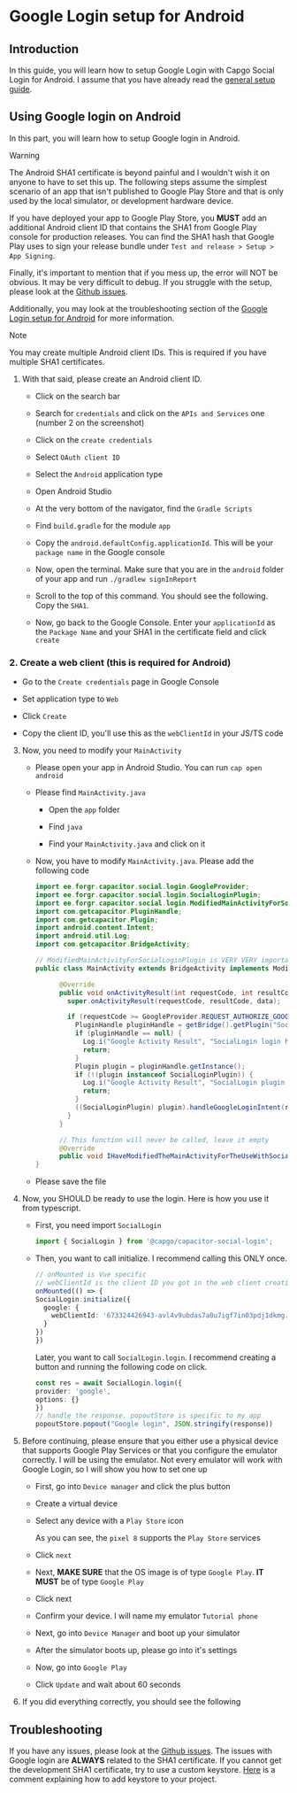 <script setup lang="ts">
import Picture from '../../components/Picture.vue';
</script>

# Google Login setup for Android

## Introduction

In this guide, you will learn how to setup Google Login with Capgo Social Login for Android.
I assume that you have already read the [general setup guide](./general.md).

## Using Google login on Android

In this part, you will learn how to setup Google login in Android.

> [!WARNING]
> The Android SHA1 certificate is beyond painful and I wouldn't wish it on anyone to have to set this up. The following steps assume the simplest scenario of an app that isn't published to Google Play Store and that is only used by the local simulator, or development hardware device. 
>
> If you have deployed your app to Google Play Store, you **MUST** add an additional Android client ID that contains the SHA1 from Google Play console for production releases. You can find the SHA1 hash that Google Play uses to sign your release bundle under `Test and release > Setup > App Signing`.
> 
> Finally, it's important to mention that if you mess up, the error will NOT be obvious. It may be very difficult to debug. If you struggle with the setup, please look at the [Github issues](https://github.com/Cap-go/capacitor-social-login/issues).
>
> Additionally, you may look at the troubleshooting section of the [Google Login setup for Android](./android.md#troubleshooting) for more information.

> [!NOTE]
> You may create multiple Android client IDs. This is required if you have multiple SHA1 certificates.

1. With that said, please create an Android client ID.
   
   - Click on the search bar
     <Picture src="../../assets/google_cons_search.png" alt="Google Console search bar" />
   
   - Search for `credentials` and click on the `APIs and Services` one (number 2 on the screenshot)
     <Picture src="../../assets/google_cons_cred_search.png" alt="Search results showing credentials option with APIs and Services highlighted" />
   
   - Click on the `create credentials`
     <Picture src="../../assets/google_cons_create_cred.png" alt="Create credentials button in Google Console" />
   
   - Select `OAuth client ID`
     <Picture src="../../assets/google_cons_cred_oauth.png" alt="OAuth client ID option in credentials creation menu" />

   - Select the `Android` application type
     <Picture src="../../assets/google_cons_app_type_android.png" alt="Application type selection with Android option highlighted" />
   
   - Open Android Studio
   
   - At the very bottom of the navigator, find the `Gradle Scripts`
     <Picture src="../../assets/studio_gradle_scripts.png" alt="Gradle Scripts section in Android Studio project navigator" />
   
   - Find `build.gradle` for the module `app`
     <Picture src="../../assets/studio_build_gradle.png" alt="build.gradle (Module: app) file in Gradle Scripts section" />
   
   - Copy the `android.defaultConfig.applicationId`. This will be your `package name` in the Google console
     <Picture src="../../assets/studio_build_gradle_app_id.png" alt="Build.gradle file showing applicationId configuration" />
   
   - Now, open the terminal. Make sure that you are in the `android` folder of your app and run `./gradlew signInReport`
     <Picture src="../../assets/term_sign_report.png" alt="Terminal showing gradlew signInReport command" />
   
   - Scroll to the top of this command. You should see the following. Copy the `SHA1`.
     <Picture src="../../assets/term_sign_report_res.png" alt="Terminal output showing SHA1 certificate fingerprint" />
   
   - Now, go back to the Google Console. Enter your `applicationId` as the `Package Name` and your SHA1 in the certificate field and click `create`
     <Picture src="../../assets/google_cons_creat_android_client.png" alt="Android client creation form with package name and SHA1 fields filled in" />
   
### 2. Create a web client (this is required for Android)
   
   - Go to the `Create credentials` page in Google Console
   
   - Set application type to `Web`
     <Picture src="../../assets/google_cons_app_type_web.png" alt="Application type selection with Web option highlighted" />
   
   - Click `Create`
     <Picture src="../../assets/google_cons_web_app_create.png" alt="Web client creation form with Create button at bottom" />
   
   - Copy the client ID, you'll use this as the `webClientId` in your JS/TS code
     <Picture src="../../assets/google_cons_copy_web_client_id.png" alt="Client ID details showing Web client ID to copy" />

3. Now, you need to modify your `MainActivity`
   
   - Please open your app in Android Studio. You can run `cap open android`
   
   - Please find `MainActivity.java`
     
     - Open the `app` folder
       <Picture src="../../assets/studio_app_folder.png" alt="App folder in Android Studio project navigator" />
     
     - Find `java`
       <Picture src="../../assets/studio_app_java.png" alt="Java folder in Android Studio project structure" />
     
     - Find your `MainActivity.java` and click on it
       <Picture src="../../assets/studio_app_java_activity_main.png" alt="MainActivity.java file in package structure" />
   
   - Now, you have to modify `MainActivity.java`. Please add the following code
     
     ```java
     import ee.forgr.capacitor.social.login.GoogleProvider;
     import ee.forgr.capacitor.social.login.SocialLoginPlugin;
     import ee.forgr.capacitor.social.login.ModifiedMainActivityForSocialLoginPlugin;
     import com.getcapacitor.PluginHandle;
     import com.getcapacitor.Plugin;
     import android.content.Intent;
     import android.util.Log;
     import com.getcapacitor.BridgeActivity;
     
     // ModifiedMainActivityForSocialLoginPlugin is VERY VERY important !!!!!!    
     public class MainActivity extends BridgeActivity implements ModifiedMainActivityForSocialLoginPlugin {
     
           @Override
           public void onActivityResult(int requestCode, int resultCode, Intent data) {
             super.onActivityResult(requestCode, resultCode, data);
     
             if (requestCode >= GoogleProvider.REQUEST_AUTHORIZE_GOOGLE_MIN && requestCode < GoogleProvider.REQUEST_AUTHORIZE_GOOGLE_MAX) {
               PluginHandle pluginHandle = getBridge().getPlugin("SocialLogin");
               if (pluginHandle == null) {
                 Log.i("Google Activity Result", "SocialLogin login handle is null");
                 return;
               }
               Plugin plugin = pluginHandle.getInstance();
               if (!(plugin instanceof SocialLoginPlugin)) {
                 Log.i("Google Activity Result", "SocialLogin plugin instance is not SocialLoginPlugin");
                 return;
               }
               ((SocialLoginPlugin) plugin).handleGoogleLoginIntent(requestCode, data);
             }
           }
     
           // This function will never be called, leave it empty
           @Override
           public void IHaveModifiedTheMainActivityForTheUseWithSocialLoginPlugin() {}
     }
     ```

   - Please save the file

4. Now, you SHOULD be ready to use the login. Here is how you use it from typescript.
   
   - First, you need import `SocialLogin`
     
     ```typescript
     import { SocialLogin } from '@capgo/capacitor-social-login';
     ```
   
   - Then, you want to call initialize. I recommend calling this ONLY once.
     
     ```ts
     // onMounted is Vue specific
     // webClientId is the client ID you got in the web client creation step not the android client ID.
     onMounted(() => {
     SocialLogin.initialize({
       google: {
         webClientId: '673324426943-avl4v9ubdas7a0u7igf7in03pdj1dkmg.apps.googleusercontent.com',
       }
     })
     })
     ```
     
     Later, you want to call `SocialLogin.login`. I recommend creating a button and running the following code on click.
     
     ```ts
     const res = await SocialLogin.login({
     provider: 'google',
     options: {}
     })
     // handle the response. popoutStore is specific to my app
     popoutStore.popout("Google login", JSON.stringify(response))
     ```

5. Before continuing, please ensure that you either use a physical device that supports Google Play Services or that you configure the emulator correctly. I will be using the emulator. Not every emulator will work with Google Login, so I will show you how to set one up
   
   - First, go into `Device manager` and click the plus button
     <Picture src="../../assets/studio_device_man.png" alt="Device Manager in Android Studio with plus button highlighted" />
   
   - Create a virtual device
     <Picture src="../../assets/studio_create_virt_dev.png" alt="Create Virtual Device button in Virtual Device Configuration" />
   
   - Select any device with a `Play Store` icon
     <Picture src="../../assets/studio_new_dev_select_hardware.png" alt="Hardware selection showing devices with Play Store support" />
     
     As you can see, the `pixel 8` supports the `Play Store` services
   
   - Click `next`
     <Picture src="../../assets/studio_new_dev_next_1.png" alt="Next button in device creation wizard" />
   
   - Next, **MAKE SURE** that the OS image is of type `Google Play`. **IT MUST** be of type `Google Play`
     <Picture src="../../assets/studio_new_dev_google_play_dev_type.png" alt="System image selection showing Google Play type images" />
   
   - Click next
     <Picture src="../../assets/studio_new_dev_next_1.png" alt="Next button in system image selection screen" />
   
   - Confirm your device. I will name my emulator `Tutorial phone`
     <Picture src="../../assets/studio_new_dev_next_3.png" alt="Device configuration verification screen with Finish button" />
   
   - Next, go into `Device Manager` and boot up your simulator
     <Picture src="../../assets/studio_dev_manager.png" alt="Device Manager with virtual device listed and play button" />
   
   - After the simulator boots up, please go into it's settings
     <Picture src="../../assets/emul_and_settings_1.png" alt="Android emulator showing settings app" />
   
   - Now, go into `Google Play`
     <Picture src="../../assets/emul_and_settings_2.png" alt="Settings screen with Google Play option" />
   
   - Click `Update` and wait about 60 seconds
     <Picture src="../../assets/emul_and_settings_update_play_store.png" alt="Google Play update screen with Update button" />

6. If you did everything correctly, you should see the following

   <Picture src="../../assets/google_android_final_login_show.gif" alt="Demo of Google login flow on Android showing sign-in process and successful authentication" />

## Troubleshooting

If you have any issues, please look at the [Github issues](https://github.com/Cap-go/capacitor-social-login/issues).
The issues with Google login are **ALWAYS** related to the SHA1 certificate.
If you cannot get the development SHA1 certificate, try to use a custom keystore. [Here](https://github.com/Cap-go/capacitor-social-login/issues/147#issuecomment-2849742574) is a comment explaining how to add keystore to your project.